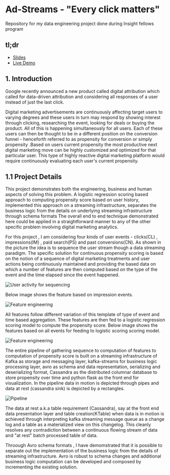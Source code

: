 # Ad-Streams - "Every click matters"
Repository for my data engineering project done during Insight fellows program

## tl;dr

 * [Slides](http://www.bit.ly/ads1989)
 * [Live Demo](http://www.adtstreams.info)


## 1. Introduction

Google recently announced a new product called digital attribution which called for data-driven attribution and considering all responses of a user instead of just the last click.

Digital marketing advertisements are continuously affecting target users to varying degrees and these users in turn may respond by showing interest through clicking, researching the event, looking for deals or buying the product. All of this is happening simultaneously for all users. Each of these users can then be thought to be in a different position on the conversion funnel - henceforth referred to as propensity for conversion or simply propensity .Based on users current propensity the most productive next digital marketing move can be highly customized and optimized for that particular user. This type of highly reactive digital marketing platform would require continuously evaluating each user's current propensity.


## 1.1 Project Details

This project demonstrates both the engineering, business and human aspects of solving this problem. A logistic regression scoring based approach to computing propensity score based on user history, implemented this approach on a streaming infrastructure, separates the business logic from the details on underlying streaming infrastructure through schema formats The overall end to end technique demonstrated here could be applied in a straightforward manner to any of the other specific problem involving digital marketing analytics.


For this project , I am considering four kinds of user events - clicks(CL) , impressions(IM) , paid search(PS) and  past conversions(CN). As shown in the picture the idea is to sequence the user stream though a  data streaming paradigm. The specific solution for continuous propensity scoring is based on the notion of a sequence of digital marketing treatments and user actions being continuously maintained and providing the based data on which a number of features are then computed based on the type of the event and the time elapsed since the event happened.
 
![User activity for sequencing](https://github.com/mars137/Insight-project/blob/master/images/Sequencing.png)


Below image shows the feature based on impression events.

![Feature engineering](https://github.com/mars137/Insight-project/blob/master/images/feature_engineering_1.png)


All features follow different variation of this template of type of event and time based aggregation. These features are then fed to a logistic regression scoring model to compute the propensity score. Below image shows the features based on all events for feeding to logistic scoring scoring model.

![Feature engineering](https://github.com/mars137/Insight-project/blob/master/images/feature_engineering_2.png)

The entire pipeline of gathering sequence to computation of features to computation of propensity score is built on a streaming infrastructure of Kafka as storage and messaging layer, kafka-streams for business logic processing layer, avro as schema and data representation, serializing and deserializing format, Cassandra  as the distributed columnar database to store propensity over time and python  flask as the front end for visualization. In the pipeline data in motion is depicted through pipes and data at rest (cassandra sink) is depicted by a rectangles. 


![Pipeline](https://github.com/mars137/Insight-project/blob/master/images/pipeline.png)


The data at rest a.k.a table requirement (Cassandra), say at the front end data presentation layer and table creation(KTable) when data is in motion is achieved through interpreting kafka streaming message queue as a change log and a table as a materialized view on this changelog. This cleanly resolves any contradiction between a continuous flowing stream of data and "at rest" batch processed table of data. 

Throough Avro schema formats , I have demomstrated that it is possible to separate out the implementation of the business logic from the details of streaming infrastructure. Avro is robust to schema changes and additional business logic computation can be developed and composed by incrementing the existing solution. 







